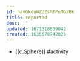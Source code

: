 ```yaml
---
id: havGkduWZUZsMfPnMGaBk
title: reported
desc: ''
updated: 1671318839042
created: 1635678742023
---
```




- [[c.Sphere]] #activity

